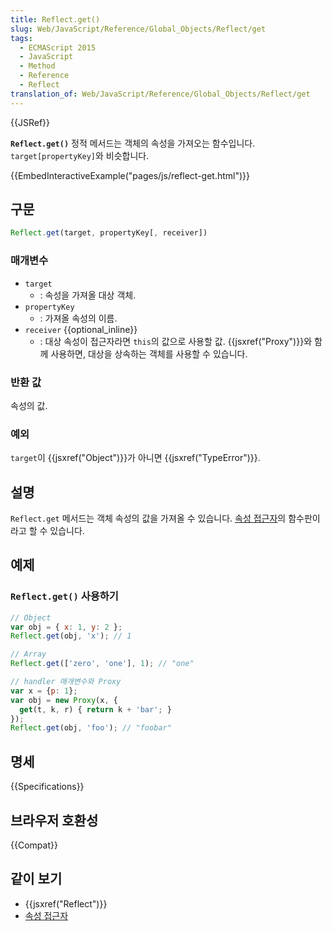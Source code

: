 ```yaml
---
title: Reflect.get()
slug: Web/JavaScript/Reference/Global_Objects/Reflect/get
tags:
  - ECMAScript 2015
  - JavaScript
  - Method
  - Reference
  - Reflect
translation_of: Web/JavaScript/Reference/Global_Objects/Reflect/get
---
```

{{JSRef}}

**`Reflect.get()`** 정적 메서드는 객체의 속성을 가져오는 함수입니다. `target[propertyKey]`와 비슷합니다.

{{EmbedInteractiveExample("pages/js/reflect-get.html")}}

## 구문

```js
Reflect.get(target, propertyKey[, receiver])
```

### 매개변수

- `target`
  - : 속성을 가져올 대상 객체.
- `propertyKey`
  - : 가져올 속성의 이름.
- `receiver` {{optional_inline}}
  - : 대상 속성이 접근자라면 `this`의 값으로 사용할 값. {{jsxref("Proxy")}}와 함께 사용하면, 대상을 상속하는 객체를 사용할 수 있습니다.

### 반환 값

속성의 값.

### 예외

`target`이 {{jsxref("Object")}}가 아니면 {{jsxref("TypeError")}}.

## 설명

`Reflect.get` 메서드는 객체 속성의 값을 가져올 수 있습니다. [속성 접근자](/ko/docs/Web/JavaScript/Reference/Operators/Property_Accessors)의 함수판이라고 할 수 있습니다.

## 예제

### `Reflect.get()` 사용하기

```js
// Object
var obj = { x: 1, y: 2 };
Reflect.get(obj, 'x'); // 1

// Array
Reflect.get(['zero', 'one'], 1); // "one"

// handler 매개변수와 Proxy
var x = {p: 1};
var obj = new Proxy(x, {
  get(t, k, r) { return k + 'bar'; }
});
Reflect.get(obj, 'foo'); // "foobar"
```

## 명세

{{Specifications}}

## 브라우저 호환성

{{Compat}}

## 같이 보기

- {{jsxref("Reflect")}}
- [속성 접근자](/ko/docs/Web/JavaScript/Reference/Operators/Property_Accessors)
